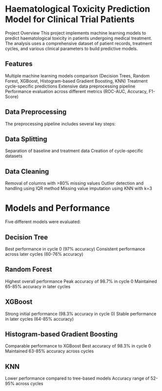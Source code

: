 # Haematological Toxicity Prediction Model for Clinical Trial Patients
Project Overview
This project implements machine learning models to predict haematological toxicity in patients undergoing medical treatment. The analysis uses a comprehensive dataset of patient records, treatment cycles, and various clinical parameters to build predictive models.

## Features

Multiple machine learning models comparison (Decision Trees, Random Forest, XGBoost, Histogram-based Gradient Boosting, KNN)
Treatment cycle-specific predictions
Extensive data preprocessing pipeline
Performance evaluation across different metrics (ROC-AUC, Accuracy, F1-Score)

## Data Preprocessing
The preprocessing pipeline includes several key steps:

## Data Splitting
Separation of baseline and treatment data
Creation of cycle-specific datasets


## Data Cleaning
Removal of columns with >80% missing values
Outlier detection and handling using IQR method
Missing value imputation using KNN with k=3


# Models and Performance
Five different models were evaluated:

## Decision Tree
Best performance in cycle 0 (97% accuracy)
Consistent performance across later cycles (60-76% accuracy)


## Random Forest
Highest overall performance
Peak accuracy of 98.7% in cycle 0
Maintained 65-85% accuracy in later cycles


## XGBoost
Strong initial performance (98.3% accuracy in cycle 0)
Stable performance in later cycles (64-85% accuracy)


## Histogram-based Gradient Boosting
Comparable performance to XGBoost
Best accuracy of 98.3% in cycle 0
Maintained 63-85% accuracy across cycles


## KNN
Lower performance compared to tree-based models
Accuracy range of 52-95% across cycles
